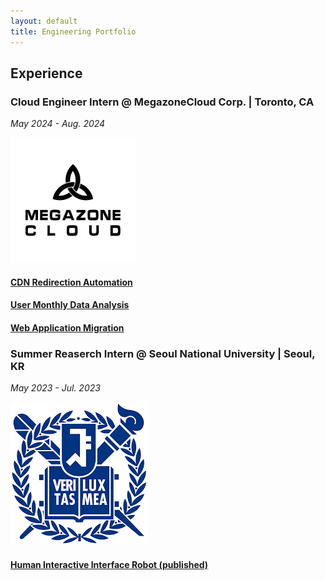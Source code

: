 ```yaml
---
layout: default
title: Engineering Portfolio
---
```

## Experience
### Cloud Engineer Intern @ MegazoneCloud Corp. | Toronto, CA
<em>May 2024 - Aug. 2024</em>

![MZC Logo](assets/images/megazonecloud_global_logo.jpeg)

#### [CDN Redirection Automation](/experience/redirection)
#### [User Monthly Data Analysis](/experience/redirection)
#### [Web Application Migration](/experience/redirection)
                
### Summer Reaserch Intern @ Seoul National University | Seoul, KR
<em>May 2023 - Jul. 2023</em>

![SNU Logo](assets/images/snu-logo.png)

#### [Human Interactive Interface Robot (published)](/experience/redirection)